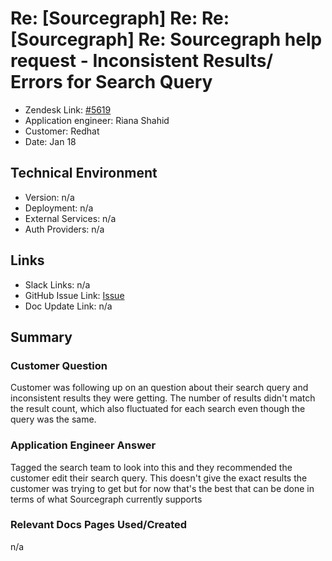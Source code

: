 # Re: [Sourcegraph] Re: Re: [Sourcegraph] Re: Sourcegraph help request - Inconsistent Results/ Errors for Search Query

- Zendesk Link: [#5619](https://sourcegraph.zendesk.com/agent/tickets/5619)
- Application engineer: Riana Shahid
- Customer: Redhat 
- Date: Jan 18


## Technical Environment
- Version: ​n/a
- Deployment: n/a
- External Services:  n/a
- Auth Providers: n/a


## Links
- Slack Links: n/a
- GitHub Issue Link: [Issue](https://github.com/sourcegraph/sourcegraph/issues/27520)
- Doc Update Link: n/a

## Summary
### Customer Question
Customer was following up on an question about their search query and inconsistent results they were getting. The number of results didn't match the result count, which also fluctuated for each search even though the query was the same. 
### Application Engineer Answer
Tagged the search team to look into this and they recommended the customer edit their search query.  This doesn't give the exact results the customer was trying to get but for now that's the best that can be done in terms of what Sourcegraph currently supports
### Relevant Docs Pages Used/Created
n/a
